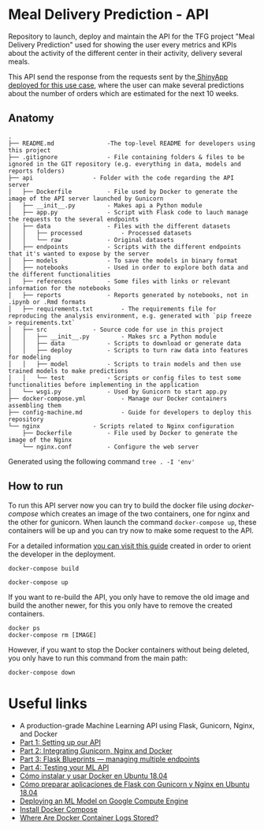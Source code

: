 # Meal Delivery Prediction - API

Repository to launch, deploy and maintain the API for the TFG project "Meal Delivery Prediction" used for showing the user every metrics and KPIs about the activity of the different center in their activity, delivery several meals. 

This API send the response from the requests sent by the[ ShinyApp deployed for this use case](https://github.com/sergiobemar/tfg-sb-meal-delivery-prediction), where the user can make several predictions about the number of orders which are estimated for the next 10 weeks.

## Anatomy

```
.
├── README.md				-The top-level README for developers using this project
├── .gitignore				- File containing folders & files to be ignored in the GIT repository (e.g. everything in data, models and reports folders)
├── api					- Folder with the code regarding the API server
│   ├── Dockerfile			- File used by Docker to generate the image of the API server launched by Gunicorn
│   ├── __init__.py			- Makes api a Python module
│   ├── app.py				- Script with Flask code to lauch manage the requests to the several endpoints
│   ├── data				- Files with the different datasets
│   │   ├── processed			- Processed datasets
│   │   └── raw				- Original datasets
│   ├── endpoints			- Scripts with the different endpoints that it's wanted to expose by the server
│   ├── models				- To save the models in binary format
│   ├── notebooks			- Used in order to explore both data and the different functionalities
│   ├── references			- Some files with links or relevant information for the notebooks
│   ├── reports				- Reports generated by notebooks, not in .ipynb or .Rmd formats
│   ├── requirements.txt		- The requirements file for reproducing the analysis environment, e.g. generated with `pip freeze > requirements.txt`
│   ├── src				- Source code for use in this project
│   │   ├── __init__.py			- Makes src a Python module
│   │   ├── data			- Scripts to download or generate data
│   │   ├── deploy			- Scripts to turn raw data into features for modeling
│   │   ├── model			- Scripts to train models and then use trained models to make predictions
│   │   └── test			- Scripts or config files to test some functionalities before implementing in the application
│   └── wsgi.py				- Used by Gunicorn to start app.py
├── docker-compose.yml			- Manage our Docker containers assembling them
├── config-machine.md			- Guide for developers to deploy this repository
└── nginx				- Scripts related to Nginx configuration
    ├── Dockerfile			- File used by Docker to generate the image of the Nginx 
    └── nginx.conf			- Configure the web server
```

Generated using the following command ```tree . -I 'env'```

## How to run

To run this API server now you can try to build the docker file using *docker-compose* which creates an image of the two containers, one for nginx and the other for gunicorn. When launch the command ```docker-compose up```, these containers will be up and you can try now to make some request to the API.

For a detailed information [you can visit this guide](https://github.com/sergiobemar/tfg-sb-meal-delivery-prediction-api/blob/master/config-machine.md) created in order to orient the developer in the deployment.

```
docker-compose build

docker-compose up
```

If you want to re-build the API, you only have to remove the old image and build the another newer, for this you only have to remove the created containers.

```
docker ps
docker-compose rm [IMAGE]
```

However, if you want to stop the Docker containers without being deleted, you only have to run this command from the main path:

```
docker-compose down
```

# Useful links
+ A production-grade Machine Learning API using Flask, Gunicorn, Nginx, and Docker
 + [Part 1: Setting up our API](https://medium.com/technonerds/a-production-grade-machine-learning-api-using-flask-gunicorn-nginx-and-docker-part-1-49927238befb)
 + [Part 2: Integrating Gunicorn, Nginx and Docker](https://medium.com/technonerds/a-production-grade-machine-learning-api-using-flask-gunicorn-nginx-and-docker-part-2-c69629199037)
 + [Part 3: Flask Blueprints — managing multiple endpoints](https://medium.com/technonerds/a-production-grade-machine-learning-api-using-flask-gunicorn-nginx-and-docker-part-3-flask-30c881a65655)
 + [Part 4: Testing your ML API](https://medium.com/technonerds/a-production-grade-machine-learning-api-using-flask-gunicorn-nginx-and-docker-part-4-unit-c31a92544fd6)
+ [Cómo instalar y usar Docker en Ubuntu 18.04](https://www.digitalocean.com/community/tutorials/como-instalar-y-usar-docker-en-ubuntu-18-04-1-es)
+ [Cómo preparar aplicaciones de Flask con Gunicorn y Nginx en Ubuntu 18.04](https://www.digitalocean.com/community/tutorials/como-preparar-aplicaciones-de-flask-con-gunicorn-y-nginx-en-ubuntu-18-04-es)
+ [Deploying an ML Model on Google Compute Engine](https://towardsdatascience.com/deploying-a-custom-ml-prediction-service-on-google-cloud-ae3be7e6d38f)
+ [Install Docker Compose](https://docs.docker.com/compose/install/)
+ [Where Are Docker Container Logs Stored?](https://sematext.com/blog/docker-logs-location/#:~:text=First%20of%20all%2C%20to%20list,use%20the%20docker%20ps%20command.&text=Then%2C%20with%20the%20docker%20logs,logs%20for%20a%20particular%20container.&text=Most%20of%20the%20time%20you,the%20last%20few%20logs%20lines.)